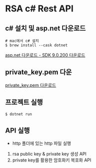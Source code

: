 # RSA c# Rest API

## c# 설치 및 asp.net 다운로드
```
# mac에서 c# 설치
$ brew install --cask dotnet
```

[asp.net 다운로드 - SDK 9.0.200 다운로드](https://aka.ms/dotnet/download)

## private_key.pem 다운
[private_key.pem 다운로드](https://locrian-gerbil-117.notion.site/RSA-1a7fafab7c928001ab23d096620b2adb)

## 프로젝트 실행
```
$ dotnet run  
```

## API 실행
- http 폴더에 있는 http 파일 실행
1. rsa public key & private key 생성 API
2. private key를 활용한 암호화키 복호화 API
